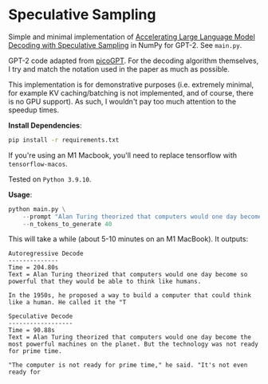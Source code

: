 # Speculative Sampling
Simple and minimal implementation of [Accelerating Large Language Model Decoding with Speculative Sampling](https://arxiv.org/pdf/2302.01318.pdf) in NumPy for GPT-2. See `main.py`.

GPT-2 code adapted from [picoGPT](https://github.com/jaymody/picoGPT). For the decoding algorithm themselves, I try and match the notation used in the paper as much as possible.

This implementation is for demonstrative purposes (i.e. extremely minimal, for example KV caching/batching is not implemented, and of course, there is no GPU support). As such, I wouldn't pay too much attention to the speedup times.

**Install Dependencies**:
```bash
pip install -r requirements.txt
```
If you're using an M1 Macbook, you'll need to replace tensorflow with `tensorflow-macos`.

Tested on `Python 3.9.10`.

**Usage**:
```python
python main.py \
    --prompt "Alan Turing theorized that computers would one day become" \
    --n_tokens_to_generate 40
```

This will take a while (about 5-10 minutes on an M1 MacBook). It outputs:
```
Autoregressive Decode
--------------
Time = 204.80s
Text = Alan Turing theorized that computers would one day become so powerful that they would be able to think like humans.

In the 1950s, he proposed a way to build a computer that could think like a human. He called it the "T

Speculative Decode
------------------
Time = 90.88s
Text = Alan Turing theorized that computers would one day become the most powerful machines on the planet. But the technology was not ready for prime time.

"The computer is not ready for prime time," he said. "It's not even ready for
```
